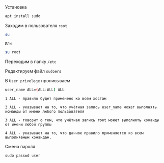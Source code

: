 Установка 
```bash
apt install sudo
```

Заходим в пользователя `root`
```bash
su
```
    Или
```bash
su root
```

Переходим в папку `/etc`

Редактируем файл `sudoers`

В `User privelege` прописываем 
```bash
user_name ALL=(ALL:ALL) ALL
```

    1 ALL - правило будет применено ко всем хостам

    2 ALL - указывает на то, что учётная запись user_name может выполнять команды от имени любого пользователя

    3 ALL - говорит о том, что учётная запись root может выполнять команды от имени любой группы

    4 ALL - указывает на то, что данное правило применяется ко всем выполняемым командам.


Смена пароля 
```bah
sudo passwd user
```